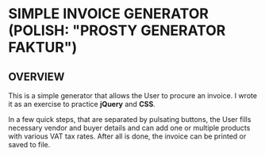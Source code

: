 # SIMPLE INVOICE GENERATOR (POLISH: "PROSTY GENERATOR FAKTUR")

## OVERVIEW
This is a simple generator that allows the User to procure an invoice. I wrote it as an exercise to practice **jQuery** and **CSS**.

In a few quick steps, that are separated by pulsating buttons, the User fills necessary vendor and buyer details and can add one or multiple products with various VAT tax rates. After all is done, the invoice can be printed or saved to file.

